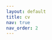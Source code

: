 ```yaml
---
layout: default
title: cv
nav: true
nav_order: 2
---
```


<script>
  window.location.href = "assets/pdf/Divya_Nori_Academic_CV-7.pdf";
</script>
